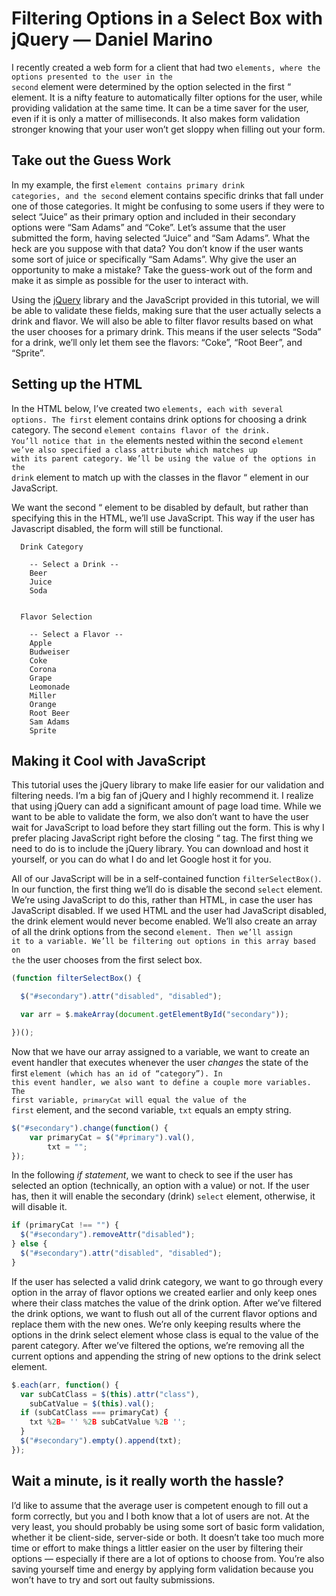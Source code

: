 Filtering Options in a Select Box with jQuery — Daniel Marino
=============================================================

I recently created a web form for a client that had two <code>elements, where the options presented to the user in the second</code> element were determined by the option selected in the first “ element. It is a nifty feature to automatically filter options for the user, while providing validation at the same time. It can be a time saver for the user, even if it is only a matter of milliseconds. It also makes form validation stronger knowing that your user won’t get sloppy when filling out your form.

Take out the Guess Work
-----------------------

In my example, the first <code>element contains primary drink categories, and the second</code> element contains specific drinks that fall under one of those categories. It might be confusing to some users if they were to select “Juice” as their primary option and included in their secondary options were “Sam Adams” and “Coke”. Let’s assume that the user submitted the form, having selected “Juice” and “Sam Adams”. What the heck are you suppose with that data? You don’t know if the user wants some sort of juice or specifically “Sam Adams”. Why give the user an opportunity to make a mistake? Take the guess-work out of the form and make it as simple as possible for the user to interact with.

Using the <a href="http://jquery.com">jQuery</a> library and the JavaScript provided in this tutorial, we will be able to validate these fields, making sure that the user actually selects a drink and flavor. We will also be able to filter flavor results based on what the user chooses for a primary drink. This means if the user selects “Soda” for a drink, we’ll only let them see the flavors: “Coke”, “Root Beer”, and “Sprite”.

Setting up the HTML
-------------------

In the HTML below, I’ve created two <code>elements, each with several options. The first</code> element contains drink options for choosing a drink category. The second <code>element contains flavor of the drink. You’ll notice that in the</code> elements nested within the second <code>element we’ve also specified a class attribute which matches up with its parent category. We’ll be using the value of the options in the drink</code> element to match up with the classes in the flavor “ element in our JavaScript.

We want the second “ element to be disabled by default, but rather than specifying this in the HTML, we’ll use JavaScript. This way if the user has Javascript disabled, the form will still be functional.

<pre><code>  Drink Category

    -- Select a Drink --
    Beer
    Juice
    Soda


  Flavor Selection

    -- Select a Flavor --
    Apple
    Budweiser
    Coke
    Corona
    Grape
    Leomonade
    Miller
    Orange
    Root Beer
    Sam Adams
    Sprite
</code></pre>

Making it Cool with JavaScript
------------------------------

This tutorial uses the jQuery library to make life easier for our validation and filtering needs. I’m a big fan of jQuery and I highly recommend it. I realize that using jQuery can add a significant amount of page load time. While we want to be able to validate the form, we also don’t want to have the user wait for JavaScript to load before they start filling out the form. This is why I prefer placing JavaScript right before the closing “ tag. The first thing we need to do is to include the jQuery library. You can download and host it yourself, or you can do what I do and let Google host it for you.

All of our JavaScript will be in a self-contained function <code>filterSelectBox()</code>. In our function, the first thing we’ll do is disable the second <code>select</code> element. We’re using JavaScript to do this, rather than HTML, in case the user has JavaScript disabled. If we used HTML and the user had JavaScript disabled, the drink element would never become enabled. We’ll also create an array of all the drink options from the second <code>element. Then we’ll assign it to a variable. We’ll be filtering out options in this array based on the</code> the user chooses from the first select box.

```javascript
(function filterSelectBox() {

  $("#secondary").attr("disabled", "disabled");

  var arr = $.makeArray(document.getElementById("secondary"));

})();
```

Now that we have our array assigned to a variable, we want to create an event handler that executes whenever the user <em>changes</em> the state of the first <code>element (which has an id of “category”). In this event handler, we also want to define a couple more variables. The first variable, `primaryCat` will equal the value of the first</code> element, and the second variable, <code>txt</code> equals an empty string.

```javascript
$("#secondary").change(function() {
    var primaryCat = $("#primary").val(),
        txt = "";
});
```

In the following <em>if statement</em>, we want to check to see if the user has selected an option (technically, an option with a value) or not. If the user has, then it will enable the secondary (drink) <code>select</code> element, otherwise, it will disable it.

```javascript
if (primaryCat !== "") {
  $("#secondary").removeAttr("disabled");
} else {
  $("#secondary").attr("disabled", "disabled");
}
```

If the user has selected a valid drink category, we want to go through every option in the array of flavor options we created earlier and only keep ones where their class matches the value of the drink option. After we’ve filtered the drink options, we want to flush out all of the current flavor options and replace them with the new ones. We’re only keeping results where the options in the drink select element whose class is equal to the value of the parent category. After we’ve filtered the options, we’re removing all the current options and appending the string of new options to the drink select element.

```javascript
$.each(arr, function() {
  var subCatClass = $(this).attr("class"),
    subCatValue = $(this).val();
  if (subCatClass === primaryCat) {
    txt %2B= '' %2B subCatValue %2B '';
  }
  $("#secondary").empty().append(txt);
});
```

Wait a minute, is it really worth the hassle?
---------------------------------------------

I’d like to assume that the average user is competent enough to fill out a form correctly, but you and I both know that a lot of users are not. At the very least, you should probably be using some sort of basic form validation, whether it be client-side, server-side or both. It doesn’t take too much more time or effort to make things a littler easier on the user by filtering their options — especially if there are a lot of options to choose from. You’re also saving yourself time and energy by applying form validation because you won’t have to try and sort out faulty submissions.
